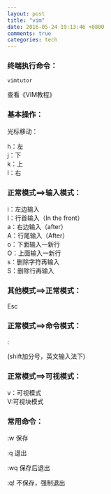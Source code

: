 ```yaml
---
layout: post
title: "vim"
date: 2016-05-24 19:13:46 +0800
comments: true
categories: tech
---
```

### 终端执行命令：

    vimtutor
    
查看《VIM教程》 

### 基本操作：  

光标移动：  

h：左  
j：下  
k：上  
l：右  

### 正常模式==>输入模式：

i：左边输入  
I：行首输入（In the front）  
a：右边输入（after）  
A：行尾输入（After）  
o：下面输入一新行  
O：上面输入一新行  
s：删除字符再输入  
S：删除行再输入  

### 其他模式==>正常模式：

Esc  

### 正常模式==>命令模式：

:  

(shift加分号，英文输入法下)  

### 正常模式==>可视模式：

v：可视模式  
V:可视块模式

### 常用命令：

:w<enter> 保存  

:q<enter> 退出  

:wq<enter> 保存后退出  

:q!<enter> 不保存，强制退出  


